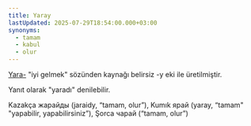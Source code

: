 ```yaml
---
title: Yaray
lastUpdated: 2025-07-29T18:54:00.000+03:00
synonyms:
  - tamam
  - kabul
  - olur
---
```

[Yara-](/sozluk/yaramak) "iyi gelmek" sözünden kaynağı belirsiz -y eki ile üretilmiştir.

Yanıt olarak "yaradı" denilebilir.

Kazakça жарайды (jaraidy, “tamam, olur”), Kumık ярай (yaray, “tamam" "yapabilir, yapabilirsiniz”), Şorca чарай (“tamam, olur”)
